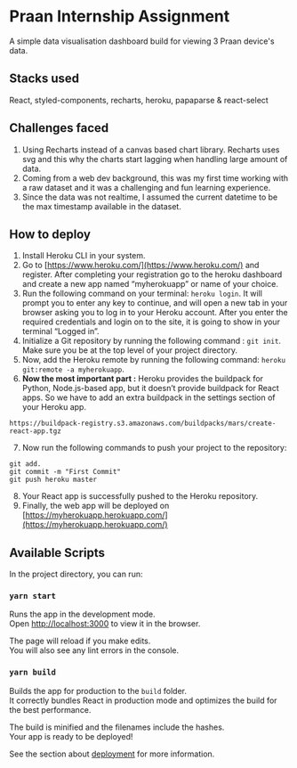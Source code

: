 # Praan Internship Assignment

A simple data visualisation dashboard build for viewing 3 Praan device's data.

## Stacks used
React, styled-components, recharts, heroku, papaparse & react-select

## Challenges faced
1. Using Recharts instead of a canvas based chart library. Recharts uses svg and this why the charts start lagging when handling large amount of data.
2. Coming from a web dev background, this was my first time working with a raw dataset and it was a challenging and fun learning experience.
3. Since the data was not realtime, I assumed the current datetime to be the max timestamp available in the dataset.

## How to deploy
1. Install Heroku CLI in your system.
2. Go to [https://www.heroku.com/](https://www.heroku.com/) and register. After completing your registration go to the heroku dashboard and create a new app named “myherokuapp” or name of your choice. 
3. Run the following command on your terminal: `heroku login`. It will prompt you to enter any key to continue, and will open a new tab in your browser asking you to log in to your Heroku account. After you enter the required credentials and login on to the site, it is going to show in your terminal “Logged in”.
4. Initialize a Git repository by running the following command : `git init`. Make sure you be at the top level of your project directory. 
5. Now, add the Heroku remote by running the following command: `heroku git:remote -a myherokuapp`.
6. **Now the most important part :** Heroku provides the buildpack for Python, Node.js-based app, but it doesn’t provide buildpack for React apps. So we have to add an extra buildpack in the settings section of your Heroku app. 
```
https://buildpack-registry.s3.amazonaws.com/buildpacks/mars/create-react-app.tgz
```
7. Now run the following commands to push your project to the repository:
```
git add.
git commit -m "First Commit"
git push heroku master
```
8. Your React app is successfully pushed to the Heroku repository.
9. Finally, the web app will be deployed on [https://myherokuapp.herokuapp.com/](https://myherokuapp.herokuapp.com/)
    
## Available Scripts

In the project directory, you can run:

### `yarn start`

Runs the app in the development mode.\
Open [http://localhost:3000](http://localhost:3000) to view it in the browser.

The page will reload if you make edits.\
You will also see any lint errors in the console.

### `yarn build`

Builds the app for production to the `build` folder.\
It correctly bundles React in production mode and optimizes the build for the best performance.

The build is minified and the filenames include the hashes.\
Your app is ready to be deployed!

See the section about [deployment](https://facebook.github.io/create-react-app/docs/deployment) for more information.



